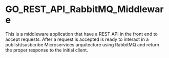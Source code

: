 # GO_REST_API_RabbitMQ_Middleware
This is a middleware application that have a REST API in the front end to accept requests. After a request is accepted is ready to interact in a publish/susbcribe Microservices arquitecture using RabbitMQ and return the proper response to the initial client.
